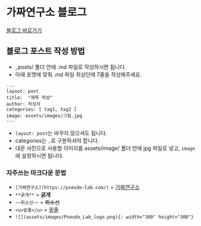 # 가짜연구소 블로그

[블로그 바로가기](https://pseudo-lab.github.io/)

## 블로그 포스트 작성 방법
- _posts/ 폴더 안에 .md 파일로 작성하시면 됩니다.
- 아래 포맷에 맞춰 .md 파일 최상단에 7줄을 작성해주세요.
```
---
layout: post
title:  "제목 작성"
author: 작성자
categories: [ tag1, tag2 ]
image: assets/images/그림.jpg
---
```
- `layout: post`는 바꾸지 않으셔도 됩니다.
- categories는 `,`로 구분하셔야 합니다.
- 대문 사진으로 사용할 이미지를 assets/image/ 폴더 안에 jpg 파일로 넣고, `image`에 설정하시면 됩니다.

### 자주쓰는 마크다운 문법
- `[가짜연구소](https://pseudo-lab.com/)`  =  [가짜연구소](https://pseudo-lab.com/)
- `**굵게**`  =  **굵게**
- `~~취소선~~`  =  ~~취소선~~
- `<u>밑줄</u>`  = <u>밑줄</u>
- `![](assets/images/Pseudo_Lab_logo.png){: width="300" height="300"}`
